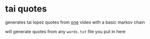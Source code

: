 # tai quotes

generates tai lopez quotes from [one](https://www.youtube.com/watch?v=Cv1RJTHf5fk) video with a basic markov chain

will generate quotes from any `words.txt` file you put in here
